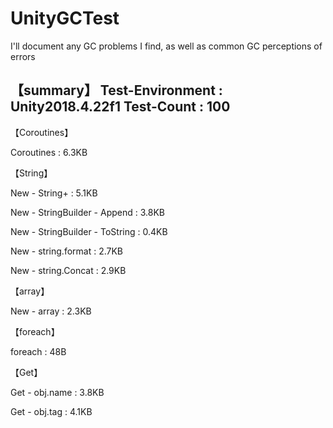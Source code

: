 # UnityGCTest
I'll document any GC problems I find, as well as common GC perceptions of errors

【summary】
Test-Environment : Unity2018.4.22f1
Test-Count : 100 
--------------
【Coroutines】

Coroutines : 6.3KB 

【String】

New - String+ : 5.1KB

New - StringBuilder - Append : 3.8KB

New - StringBuilder - ToString : 0.4KB  

New - string.format : 2.7KB  

New - string.Concat : 2.9KB  

【array】

New - array : 2.3KB 

【foreach】

foreach : 48B 

【Get】

Get - obj.name : 3.8KB

Get - obj.tag : 4.1KB
